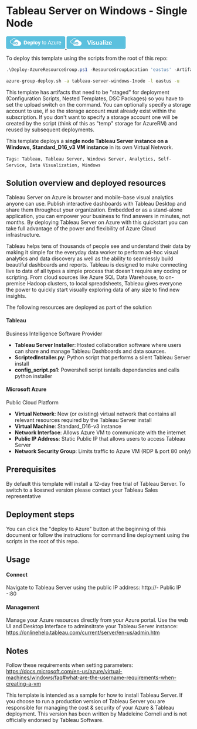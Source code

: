 # Tableau Server on Windows - Single Node   

<a href="https://portal.azure.com/#create/Microsoft.Template/uri/https%3A%2F%2Fraw.githubusercontent.com%2FAzure%2Fazure-quickstart-templates%2Fmaster%2F100-blank-template%2Fazuredeploy.json" target="_blank">
<img src="https://raw.githubusercontent.com/Azure/azure-quickstart-templates/master/1-CONTRIBUTION-GUIDE/images/deploytoazure.png"/>
</a>
<a href="http://armviz.io/#/?load=https%3A%2F%2Fraw.githubusercontent.com%2FAzure%2Fazure-quickstart-templates%2Fmaster%2F100-blank-template%2Fazuredeploy.json" target="_blank">
<img src="https://raw.githubusercontent.com/Azure/azure-quickstart-templates/master/1-CONTRIBUTION-GUIDE/images/visualizebutton.png"/>
</a>

To deploy this template using the scripts from the root of this repo: 

```PowerShell
.\Deploy-AzureResourceGroup.ps1 -ResourceGroupLocation 'eastus' -ArtifactsStagingDirectory 'tableau-server-windows-1node' -UploadArtifacts 
```
```bash
azure-group-deploy.sh -a tableau-server-windows-1node -l eastus -u
```

This template has artifacts that need to be "staged" for deployment (Configuration Scripts, Nested Templates, DSC Packages) so you have to set the upload switch on the command.
You can optionally specify a storage account to use, if so the storage account must already exist within the subscription.  If you don't want to specify a storage account
one will be created by the script (think of this as "temp" storage for AzureRM) and reused by subsequent deployments.

This template deploys a **single node Tableau Server instance on a Windows, Standard_D16_v3 VM instance** in its own Virtual Network.

`Tags: Tableau, Tableau Server, Windows Server, Analytics, Self-Service, Data Visualization, Windows`

## Solution overview and deployed resources

Tableau Server on Azure is browser and mobile-base visual analytics anyone can use.  Publish interactive dashboards with Tableau Desktop and share them throughout your organization. Embedded or as a stand-alone application, you can empower your business to find answers in minutes, not months.  By deploying Tableau Server on Azure with this quickstart you can take full advantage of the power and flexibility of Azure Cloud infrastructure.  

Tableau helps tens of thousands of people see and understand their data by making it simple for the everyday data worker to perform ad-hoc visual analytics and data discovery as well as the ability to seamlessly build beautiful dashboards and reports. Tableau is designed to make connecting live to data of all types a simple process that doesn't require any coding or scripting. From cloud sources like Azure SQL Data Warehouse, to on-premise Hadoop clusters, to local spreadsheets, Tableau gives everyone the power to quickly start visually exploring data of any size to find new insights.    

The following resources are deployed as part of the solution

#### Tableau

Business Intelligence Software Provider

+ **Tableau Server Installer**: Hosted collaboration software where users can share and manage Tableau Dashboards and data sources.
+ **ScriptedInstaller.py**: Python script that performs a silent Tableau Server install
+ **config_script.ps1**: Powershell script isntalls dependancies and calls python installer

#### Microsoft Azure

Public Cloud Platform

+ **Virtual Network**: New (or existing) virtual network that contains all relevant resources required by the Tableau Server install
+ **Virtual Machine**: Standard_D16-v3 instance
+ **Network Interface**: Allows Azure VM to communicate with the internet
+ **Public IP Address**: Static Public IP that allows users to access Tableau Server
+ **Network Security Group**: Limits traffic to Azure VM (RDP & port 80 only)

## Prerequisites

By default this template will install a 12-day free trial of Tableau Server.  To switch to a licesned version please contact your Tableau Sales representative

## Deployment steps

You can click the "deploy to Azure" button at the beginning of this document or follow the instructions for command line deployment using the scripts in the root of this repo.

## Usage

#### Connect

Navigate to Tableau Server using the public IP address: http://- Public IP -:80

#### Management

Manage your Azure resources directly from your Azure portal.  Use the web UI and Desktop Interface to adminsitrate your Tableau Server instance: https://onlinehelp.tableau.com/current/server/en-us/admin.htm  

## Notes

Follow these requirements when setting parameters: https://docs.microsoft.com/en-us/azure/virtual-machines/windows/faq#what-are-the-username-requirements-when-creating-a-vm

This template is intended as a sample for how to install Tableau Server.  If you choose to run a production version of Tableau Server you are responsible for managing the cost & security of your Azure & Tableau deployment.  This version has been written by Madeleine Corneli and is not officially endorsed by Tableau Software.